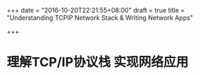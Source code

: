 +++
date = "2016-10-20T22:21:55+08:00"
draft = true
title = "Understanding TCPIP Network Stack & Writing Network Apps"

+++

理解TCP/IP协议栈 实现网络应用
===================================

